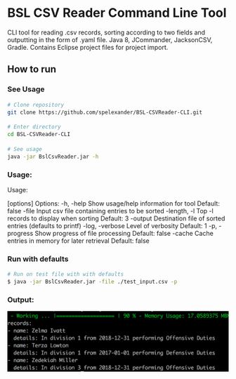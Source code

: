 # BSL CSV Reader Command Line Tool

CLI tool for reading .csv records, sorting according to two fields and outputting in the form of .yaml file.
Java 8, JCommander, JacksonCSV, Gradle. Contains Eclipse project files for project import.

## How to run
### See Usage
```bash
# Clone repository
git clone https://github.com/spelexander/BSL-CSVReader-CLI.git

# Enter directory
cd BSL-CSVReader-CLI

# See usage
java -jar BslCsvReader.jar -h
```

### Usage:
Usage: <main class> [options]
  Options:
    -h, -help
      Show usage/help information for tool
      Default: false
    -file
      Input csv file containing entries to be sorted
    -length, -l
      Top -l records to display when sorting
      Default: 3
    -output
      Destination file of sorted entries (defaults to printf)
    -log, -verbose
      Level of verbosity
      Default: 1
    -p, -progress
      Show progress of file processing
      Default: false
    -cache
      Cache entries in memory for later retrieval
      Default: false


### Run with defaults
```bash
# Run on test file with with defaults 
$ java -jar BslCsvReader.jar -file ./test_input.csv -p
```

### Output:
![Output Image](/images/Loading-Bar.png)
